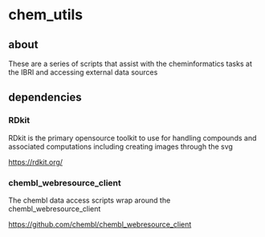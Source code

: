 # chem_utils

## about

These are a series of scripts that assist with the cheminformatics tasks at the IBRI and accessing external data sources

## dependencies

### RDkit

RDkit is the primary opensource toolkit to use for handling compounds and associated computations including creating images through the svg 

https://rdkit.org/

### chembl_webresource_client

The chembl data access scripts wrap around the chembl_webresource_client

https://github.com/chembl/chembl_webresource_client

